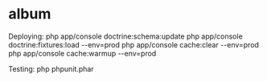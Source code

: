 album
=====

Deploying:
php app/console doctrine:schema:update 
php app/console doctrine:fixtures:load --env=prod
php app/console cache:clear --env=prod
php app/console cache:warmup --env=prod


Testing:
php phpunit.phar

